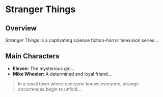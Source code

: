 # Stranger Things
## Overview
*Stranger Things* is a captivating science fiction-horror television series...
## Main Characters
- **Eleven:** The mysterious girl...
- **Mike Wheeler:** A determined and loyal friend...
> In a small town where everyone knows everyone, strange occurrences begin to unfold...
